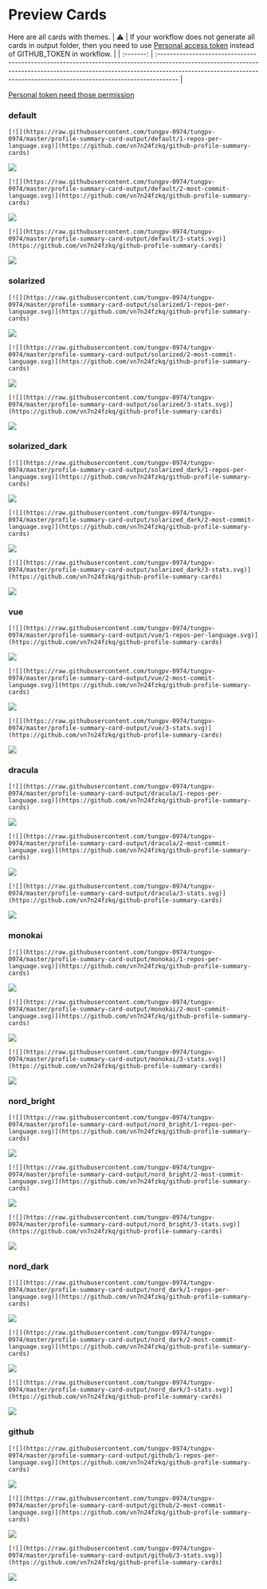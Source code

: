 
# Preview Cards

Here are all cards with themes.
| :warning: | If your workflow does not generate all cards in output folder, then you need to use [Personal access token](https://docs.github.com/en/actions/configuring-and-managing-workflows/creating-and-storing-encrypted-secrets) instead of GITHUB_TOKEN in workflow. |
| :-------: | :------------------------------------------------------------------------------------------------------------------------------------------------------------------------------------------------------------------------------------------------ |

[Personal token need those permission](https://github.com/vn7n24fzkq/github-profile-summary-cards/wiki/Personal-access-token-permissions)


### default


```
[![](https://raw.githubusercontent.com/tungpv-0974/tungpv-0974/master/profile-summary-card-output/default/1-repos-per-language.svg)](https://github.com/vn7n24fzkq/github-profile-summary-cards)
```
![](https://raw.githubusercontent.com/tungpv-0974/tungpv-0974/master/profile-summary-card-output/default/1-repos-per-language.svg)


```
[![](https://raw.githubusercontent.com/tungpv-0974/tungpv-0974/master/profile-summary-card-output/default/2-most-commit-language.svg)](https://github.com/vn7n24fzkq/github-profile-summary-cards)
```
![](https://raw.githubusercontent.com/tungpv-0974/tungpv-0974/master/profile-summary-card-output/default/2-most-commit-language.svg)


```
[![](https://raw.githubusercontent.com/tungpv-0974/tungpv-0974/master/profile-summary-card-output/default/3-stats.svg)](https://github.com/vn7n24fzkq/github-profile-summary-cards)
```
![](https://raw.githubusercontent.com/tungpv-0974/tungpv-0974/master/profile-summary-card-output/default/3-stats.svg)


### solarized


```
[![](https://raw.githubusercontent.com/tungpv-0974/tungpv-0974/master/profile-summary-card-output/solarized/1-repos-per-language.svg)](https://github.com/vn7n24fzkq/github-profile-summary-cards)
```
![](https://raw.githubusercontent.com/tungpv-0974/tungpv-0974/master/profile-summary-card-output/solarized/1-repos-per-language.svg)


```
[![](https://raw.githubusercontent.com/tungpv-0974/tungpv-0974/master/profile-summary-card-output/solarized/2-most-commit-language.svg)](https://github.com/vn7n24fzkq/github-profile-summary-cards)
```
![](https://raw.githubusercontent.com/tungpv-0974/tungpv-0974/master/profile-summary-card-output/solarized/2-most-commit-language.svg)


```
[![](https://raw.githubusercontent.com/tungpv-0974/tungpv-0974/master/profile-summary-card-output/solarized/3-stats.svg)](https://github.com/vn7n24fzkq/github-profile-summary-cards)
```
![](https://raw.githubusercontent.com/tungpv-0974/tungpv-0974/master/profile-summary-card-output/solarized/3-stats.svg)


### solarized_dark


```
[![](https://raw.githubusercontent.com/tungpv-0974/tungpv-0974/master/profile-summary-card-output/solarized_dark/1-repos-per-language.svg)](https://github.com/vn7n24fzkq/github-profile-summary-cards)
```
![](https://raw.githubusercontent.com/tungpv-0974/tungpv-0974/master/profile-summary-card-output/solarized_dark/1-repos-per-language.svg)


```
[![](https://raw.githubusercontent.com/tungpv-0974/tungpv-0974/master/profile-summary-card-output/solarized_dark/2-most-commit-language.svg)](https://github.com/vn7n24fzkq/github-profile-summary-cards)
```
![](https://raw.githubusercontent.com/tungpv-0974/tungpv-0974/master/profile-summary-card-output/solarized_dark/2-most-commit-language.svg)


```
[![](https://raw.githubusercontent.com/tungpv-0974/tungpv-0974/master/profile-summary-card-output/solarized_dark/3-stats.svg)](https://github.com/vn7n24fzkq/github-profile-summary-cards)
```
![](https://raw.githubusercontent.com/tungpv-0974/tungpv-0974/master/profile-summary-card-output/solarized_dark/3-stats.svg)


### vue


```
[![](https://raw.githubusercontent.com/tungpv-0974/tungpv-0974/master/profile-summary-card-output/vue/1-repos-per-language.svg)](https://github.com/vn7n24fzkq/github-profile-summary-cards)
```
![](https://raw.githubusercontent.com/tungpv-0974/tungpv-0974/master/profile-summary-card-output/vue/1-repos-per-language.svg)


```
[![](https://raw.githubusercontent.com/tungpv-0974/tungpv-0974/master/profile-summary-card-output/vue/2-most-commit-language.svg)](https://github.com/vn7n24fzkq/github-profile-summary-cards)
```
![](https://raw.githubusercontent.com/tungpv-0974/tungpv-0974/master/profile-summary-card-output/vue/2-most-commit-language.svg)


```
[![](https://raw.githubusercontent.com/tungpv-0974/tungpv-0974/master/profile-summary-card-output/vue/3-stats.svg)](https://github.com/vn7n24fzkq/github-profile-summary-cards)
```
![](https://raw.githubusercontent.com/tungpv-0974/tungpv-0974/master/profile-summary-card-output/vue/3-stats.svg)


### dracula


```
[![](https://raw.githubusercontent.com/tungpv-0974/tungpv-0974/master/profile-summary-card-output/dracula/1-repos-per-language.svg)](https://github.com/vn7n24fzkq/github-profile-summary-cards)
```
![](https://raw.githubusercontent.com/tungpv-0974/tungpv-0974/master/profile-summary-card-output/dracula/1-repos-per-language.svg)


```
[![](https://raw.githubusercontent.com/tungpv-0974/tungpv-0974/master/profile-summary-card-output/dracula/2-most-commit-language.svg)](https://github.com/vn7n24fzkq/github-profile-summary-cards)
```
![](https://raw.githubusercontent.com/tungpv-0974/tungpv-0974/master/profile-summary-card-output/dracula/2-most-commit-language.svg)


```
[![](https://raw.githubusercontent.com/tungpv-0974/tungpv-0974/master/profile-summary-card-output/dracula/3-stats.svg)](https://github.com/vn7n24fzkq/github-profile-summary-cards)
```
![](https://raw.githubusercontent.com/tungpv-0974/tungpv-0974/master/profile-summary-card-output/dracula/3-stats.svg)


### monokai


```
[![](https://raw.githubusercontent.com/tungpv-0974/tungpv-0974/master/profile-summary-card-output/monokai/1-repos-per-language.svg)](https://github.com/vn7n24fzkq/github-profile-summary-cards)
```
![](https://raw.githubusercontent.com/tungpv-0974/tungpv-0974/master/profile-summary-card-output/monokai/1-repos-per-language.svg)


```
[![](https://raw.githubusercontent.com/tungpv-0974/tungpv-0974/master/profile-summary-card-output/monokai/2-most-commit-language.svg)](https://github.com/vn7n24fzkq/github-profile-summary-cards)
```
![](https://raw.githubusercontent.com/tungpv-0974/tungpv-0974/master/profile-summary-card-output/monokai/2-most-commit-language.svg)


```
[![](https://raw.githubusercontent.com/tungpv-0974/tungpv-0974/master/profile-summary-card-output/monokai/3-stats.svg)](https://github.com/vn7n24fzkq/github-profile-summary-cards)
```
![](https://raw.githubusercontent.com/tungpv-0974/tungpv-0974/master/profile-summary-card-output/monokai/3-stats.svg)


### nord_bright


```
[![](https://raw.githubusercontent.com/tungpv-0974/tungpv-0974/master/profile-summary-card-output/nord_bright/1-repos-per-language.svg)](https://github.com/vn7n24fzkq/github-profile-summary-cards)
```
![](https://raw.githubusercontent.com/tungpv-0974/tungpv-0974/master/profile-summary-card-output/nord_bright/1-repos-per-language.svg)


```
[![](https://raw.githubusercontent.com/tungpv-0974/tungpv-0974/master/profile-summary-card-output/nord_bright/2-most-commit-language.svg)](https://github.com/vn7n24fzkq/github-profile-summary-cards)
```
![](https://raw.githubusercontent.com/tungpv-0974/tungpv-0974/master/profile-summary-card-output/nord_bright/2-most-commit-language.svg)


```
[![](https://raw.githubusercontent.com/tungpv-0974/tungpv-0974/master/profile-summary-card-output/nord_bright/3-stats.svg)](https://github.com/vn7n24fzkq/github-profile-summary-cards)
```
![](https://raw.githubusercontent.com/tungpv-0974/tungpv-0974/master/profile-summary-card-output/nord_bright/3-stats.svg)


### nord_dark


```
[![](https://raw.githubusercontent.com/tungpv-0974/tungpv-0974/master/profile-summary-card-output/nord_dark/1-repos-per-language.svg)](https://github.com/vn7n24fzkq/github-profile-summary-cards)
```
![](https://raw.githubusercontent.com/tungpv-0974/tungpv-0974/master/profile-summary-card-output/nord_dark/1-repos-per-language.svg)


```
[![](https://raw.githubusercontent.com/tungpv-0974/tungpv-0974/master/profile-summary-card-output/nord_dark/2-most-commit-language.svg)](https://github.com/vn7n24fzkq/github-profile-summary-cards)
```
![](https://raw.githubusercontent.com/tungpv-0974/tungpv-0974/master/profile-summary-card-output/nord_dark/2-most-commit-language.svg)


```
[![](https://raw.githubusercontent.com/tungpv-0974/tungpv-0974/master/profile-summary-card-output/nord_dark/3-stats.svg)](https://github.com/vn7n24fzkq/github-profile-summary-cards)
```
![](https://raw.githubusercontent.com/tungpv-0974/tungpv-0974/master/profile-summary-card-output/nord_dark/3-stats.svg)


### github


```
[![](https://raw.githubusercontent.com/tungpv-0974/tungpv-0974/master/profile-summary-card-output/github/1-repos-per-language.svg)](https://github.com/vn7n24fzkq/github-profile-summary-cards)
```
![](https://raw.githubusercontent.com/tungpv-0974/tungpv-0974/master/profile-summary-card-output/github/1-repos-per-language.svg)


```
[![](https://raw.githubusercontent.com/tungpv-0974/tungpv-0974/master/profile-summary-card-output/github/2-most-commit-language.svg)](https://github.com/vn7n24fzkq/github-profile-summary-cards)
```
![](https://raw.githubusercontent.com/tungpv-0974/tungpv-0974/master/profile-summary-card-output/github/2-most-commit-language.svg)


```
[![](https://raw.githubusercontent.com/tungpv-0974/tungpv-0974/master/profile-summary-card-output/github/3-stats.svg)](https://github.com/vn7n24fzkq/github-profile-summary-cards)
```
![](https://raw.githubusercontent.com/tungpv-0974/tungpv-0974/master/profile-summary-card-output/github/3-stats.svg)

